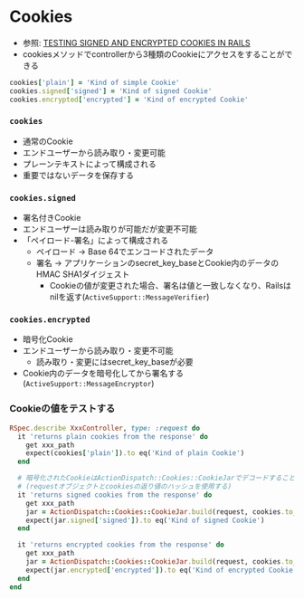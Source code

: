 # Cookies
- 参照: [TESTING SIGNED AND ENCRYPTED COOKIES IN RAILS](https://philna.sh/blog/2020/01/15/test-signed-cookies-in-rails/)
- cookiesメソッドでcontrollerから3種類のCookieにアクセスをすることができる
```ruby
cookies['plain'] = 'Kind of simple Cookie'
cookies.signed['signed'] = 'Kind of signed Cookie'
cookies.encrypted['encrypted'] = 'Kind of encrypted Cookie'
```

### `cookies`
- 通常のCookie
- エンドユーザーから読み取り・変更可能
- プレーンテキストによって構成される
- 重要ではないデータを保存する

### `cookies.signed`
- 署名付きCookie
- エンドユーザーは読み取りが可能だが変更不可能
- 「ペイロード-署名」によって構成される
  - ペイロード -> Base 64でエンコードされたデータ
  - 署名 -> アプリケーションのsecret_key_baseとCookie内のデータのHMAC SHA1ダイジェスト
    - Cookieの値が変更された場合、署名は値と一致しなくなり、Railsはnilを返す(`ActiveSupport::MessageVerifier`)

### `cookies.encrypted`
- 暗号化Cookie
- エンドユーザーから読み取り・変更不可能
  - 読み取り・変更にはsecret_key_baseが必要
- Cookie内のデータを暗号化してから署名する(`ActiveSupport::MessageEncryptor`)

### Cookieの値をテストする
```ruby
RSpec.describe XxxController, type: :request do
  it 'returns plain cookies from the response' do
    get xxx_path
    expect(cookies['plain']).to eq('Kind of plain Cookie')
  end

  # 暗号化されたCookieはActionDispatch::Cookies::CookieJarでデコードすることによって値を検証する
  # (requestオブジェクトとcookiesの返り値のハッシュを使用する)
  it 'returns signed cookies from the response' do
    get xxx_path
    jar = ActionDispatch::Cookies::CookieJar.build(request, cookies.to_hash)
    expect(jar.signed['signed']).to eq('Kind of signed Cookie')
  end

  it 'returns encrypted cookies from the response' do
    get xxx_path
    jar = ActionDispatch::Cookies::CookieJar.build(request, cookies.to_hash)
    expect(jar.encrypted['encrypted']).to eq('Kind of encrypted Cookie')
  end
end
```
